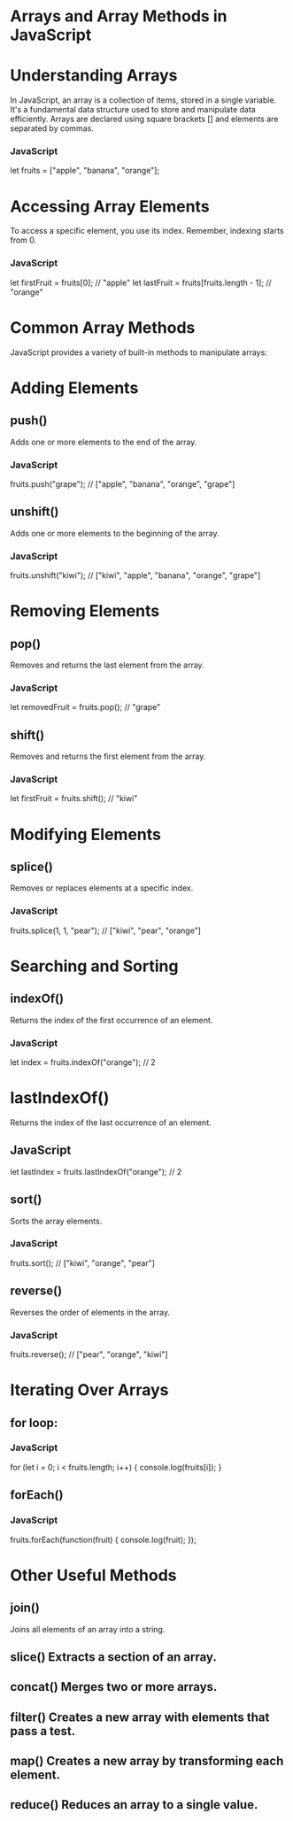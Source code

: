 # Arrays and Array Methods in JavaScript

# Understanding Arrays
In JavaScript, an array is a collection of items, stored in a single variable. It's a fundamental data structure used to store and manipulate data efficiently. Arrays are declared using square brackets [] and elements are separated by commas.

### JavaScript
let fruits = ["apple", "banana", "orange"];


# Accessing Array Elements
To access a specific element, you use its index. Remember, indexing starts from 0.

### JavaScript
let firstFruit = fruits[0]; // "apple"
let lastFruit = fruits[fruits.length - 1]; // "orange"


# Common Array Methods
JavaScript provides a variety of built-in methods to manipulate arrays:

# Adding Elements
## push()
Adds one or more elements to the end of the array.
### JavaScript
fruits.push("grape"); // ["apple", "banana", "orange", "grape"]


## unshift()
Adds one or more elements to the beginning of the array.
### JavaScript
fruits.unshift("kiwi"); // ["kiwi", "apple", "banana", "orange", "grape"]

# Removing Elements
## pop()
Removes and returns the last element from the array.
### JavaScript
let removedFruit = fruits.pop(); // "grape"


## shift()
Removes and returns the first element from the array.
### JavaScript
let firstFruit = fruits.shift(); // "kiwi"


# Modifying Elements
## splice()
Removes or replaces elements at a specific index.
### JavaScript
fruits.splice(1, 1, "pear"); // ["kiwi", "pear", "orange"]


# Searching and Sorting
## indexOf()
Returns the index of the first occurrence of an element.
### JavaScript
let index = fruits.indexOf("orange"); // 2

# lastIndexOf()
Returns the index of the last occurrence of an element.
## JavaScript
let lastIndex = fruits.lastIndexOf("orange"); // 2

## sort()
Sorts the array elements.
### JavaScript
fruits.sort(); // ["kiwi", "orange", "pear"]


## reverse()
Reverses the order of elements in the array.
### JavaScript
fruits.reverse(); // ["pear", "orange", "kiwi"]


# Iterating Over Arrays
## for loop:
### JavaScript
for (let i = 0; i < fruits.length; i++) {
    console.log(fruits[i]);
}


## forEach()
### JavaScript
fruits.forEach(function(fruit) {
    console.log(fruit);
});


# Other Useful Methods
## join()
Joins all elements of an array into a string.
## slice() Extracts a section of an array.
## concat() Merges two or more arrays.
## filter() Creates a new array with elements that pass a test.
## map() Creates a new array by transforming each element.
## reduce() Reduces an array to a single value.
